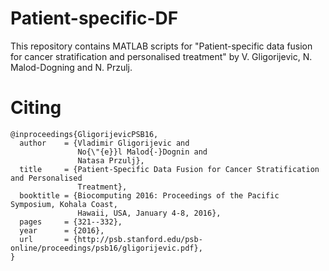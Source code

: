 # Patient-specific-DF
This repository contains MATLAB scripts for "Patient-specific data fusion for cancer stratification and personalised treatment" by V. Gligorijevic, N. Malod-Dogning and N. Przulj.

# Citing
```
@inproceedings{GligorijevicPSB16,
  author    = {Vladimir Gligorijevic and
               No{\"{e}}l Malod{-}Dognin and
               Natasa Przulj},
  title     = {Patient-Specific Data Fusion for Cancer Stratification and Personalised
               Treatment},
  booktitle = {Biocomputing 2016: Proceedings of the Pacific Symposium, Kohala Coast,
               Hawaii, USA, January 4-8, 2016},
  pages     = {321--332},
  year      = {2016},
  url       = {http://psb.stanford.edu/psb-online/proceedings/psb16/gligorijevic.pdf},
}
```
